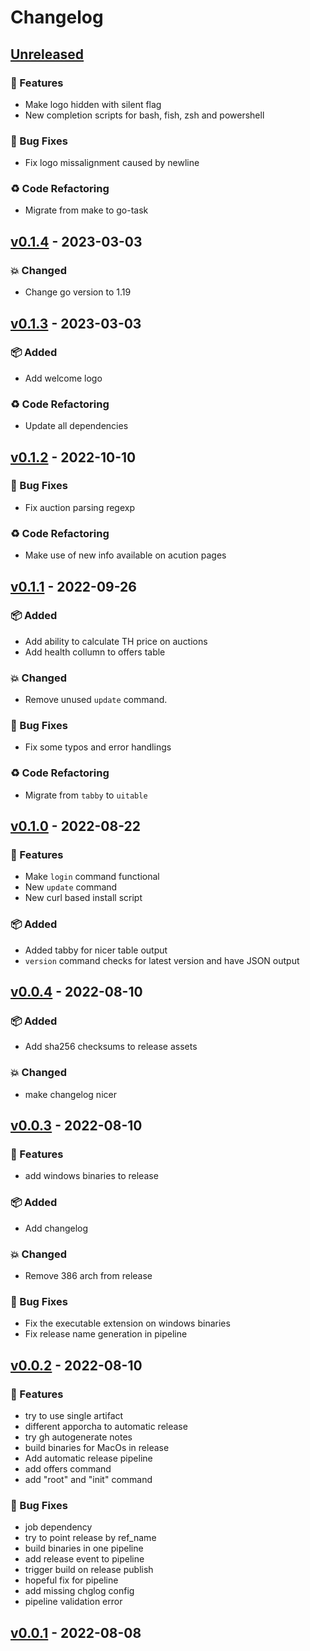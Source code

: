 <!-- markdownlint-disable MD012 -->
# Changelog

## [Unreleased]

### 🎉 Features

- Make logo hidden with silent flag
- New completion scripts for bash, fish, zsh and powershell

### 🐞 Bug Fixes

- Fix logo missalignment caused by newline

### ♻ Code Refactoring

- Migrate from make to go-task

## [v0.1.4] - 2023-03-03

### 💥 Changed

- Change go version to 1.19

## [v0.1.3] - 2023-03-03

### 📦 Added

- Add welcome logo

### ♻ Code Refactoring

- Update all dependencies

## [v0.1.2] - 2022-10-10

### 🐞 Bug Fixes

- Fix auction parsing regexp

### ♻ Code Refactoring

- Make use of new info available on acution pages

## [v0.1.1] - 2022-09-26

### 📦 Added

- Add ability to calculate TH price on auctions
- Add health collumn to offers table

### 💥 Changed

- Remove unused `update` command.

### 🐞 Bug Fixes

- Fix some typos and error handlings

### ♻ Code Refactoring

- Migrate from `tabby` to `uitable`

## [v0.1.0] - 2022-08-22

### 🎉 Features

- Make `login` command functional
- New `update` command
- New curl based install script

### 📦 Added

- Added tabby for nicer table output
- `version` command checks for latest version and have JSON output

## [v0.0.4] - 2022-08-10

### 📦 Added

- Add sha256 checksums to release assets

### 💥 Changed

- make changelog nicer

## [v0.0.3] - 2022-08-10

### 🎉 Features

- add windows binaries to release

### 📦 Added

- Add changelog

### 💥 Changed

- Remove 386 arch from release

### 🐞 Bug Fixes

- Fix the executable extension on windows binaries
- Fix release name generation in pipeline

## [v0.0.2] - 2022-08-10

### 🎉 Features

- try to use single artifact
- different apporcha to automatic release
- try gh autogenerate notes
- build binaries for MacOs in release
- Add automatic release pipeline
- add offers command
- add "root" and "init" command

### 🐞 Bug Fixes

- job dependency
- try to point release by ref_name
- build binaries in one pipeline
- add release event to pipeline
- trigger build on release publish
- hopeful fix for pipeline
- add missing chglog config
- pipeline validation error

## [v0.0.1] - 2022-08-08


[Unreleased]: https://github.com/vaclav-dvorak/veribi-cli/compare/v0.1.4...HEAD
[v0.1.4]: https://github.com/vaclav-dvorak/veribi-cli/compare/v0.1.3...v0.1.4
[v0.1.3]: https://github.com/vaclav-dvorak/veribi-cli/compare/v0.1.2...v0.1.3
[v0.1.2]: https://github.com/vaclav-dvorak/veribi-cli/compare/v0.1.1...v0.1.2
[v0.1.1]: https://github.com/vaclav-dvorak/veribi-cli/compare/v0.1.0...v0.1.1
[v0.1.0]: https://github.com/vaclav-dvorak/veribi-cli/compare/v0.0.4...v0.1.0
[v0.0.4]: https://github.com/vaclav-dvorak/veribi-cli/compare/v0.0.3...v0.0.4
[v0.0.3]: https://github.com/vaclav-dvorak/veribi-cli/compare/v0.0.2...v0.0.3
[v0.0.2]: https://github.com/vaclav-dvorak/veribi-cli/compare/v0.0.1...v0.0.2
[v0.0.1]: https://github.com/vaclav-dvorak/veribi-cli/releases/tag/v0.0.1
